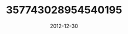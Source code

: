---
title: "357743028954540195"
cover: "2012-12-30 22.18.33 357743028954540195_46248401"
photo: "2012-12-30 22.18.33 357743028954540195_46248401"
date: "2012-12-30"
type: "photo"
---